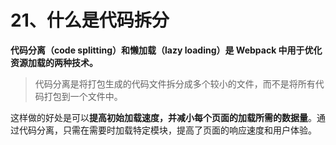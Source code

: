 # 21、什么是代码拆分

**代码分离（code splitting）和懒加载（lazy loading）是 Webpack 中用于优化资源加载的两种技术。**

> 代码分离是将打包生成的代码文件拆分成多个较小的文件，而不是将所有代码打包到一个文件中。

这样做的好处是可以**提高初始加载速度，并减小每个页面的加载所需的数据量**。通过代码分离，只需在需要时加载特定模块，提高了页面的响应速度和用户体验。
